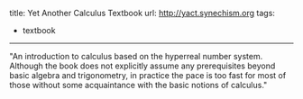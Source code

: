title: Yet Another Calculus Textbook
url: http://yact.synechism.org
tags:
  - textbook
---
"An introduction to calculus based on the hyperreal number system. Although the book does not explicitly assume any prerequisites beyond basic algebra and trigonometry, in practice the pace is too fast for most of those without some acquaintance with the basic notions of calculus."
